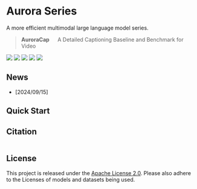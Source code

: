 # Aurora Series
A more efficient multimodal large language model series.

> **AuroraCap** &emsp; A Detailed Captioning Baseline and Benchmark for Video  

[![](https://img.shields.io/badge/docs-922133)](docs/auroracap/README.md)
[![](https://img.shields.io/badge/web-922133)](https://rese1f.github.io/aurora-web/)
[![](http://img.shields.io/badge/arXiv-922133)](https://arxiv.org/abs/2409.)
[![](https://img.shields.io/badge/%F0%9F%A4%97%20_model-ffc107?color=ffc107&logoColor=white)]()
[![](https://img.shields.io/badge/%F0%9F%A4%97%20_VDC_benchmark-ffc107?color=ffc107&logoColor=white)]()

## News

- [2024/09/15] 

## Quick Start  

## Citation

```bibtex
```

## License

This project is released under the [Apache License 2.0](LICENSE). Please also adhere to the Licenses of models and datasets being used.
